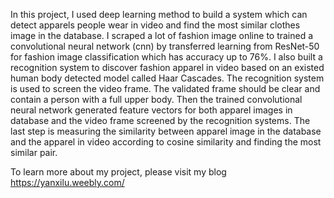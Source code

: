 In this project, I used deep learning method to build a system which can detect apparels people wear in video and find the most similar clothes image in the database. I scraped a lot of fashion image online to trained a convolutional neural network (cnn) by transferred learning from ResNet-50 for fashion image classification which has accuracy up to 76%. I also built a recognition system to discover fashion apparel in video based on an existed human body detected model called Haar Cascades. The recognition system is used to screen the video frame. The validated frame should be clear and contain a person with a full upper body. Then the trained convolutional neural network generated feature vectors for both apparel images in database and the video frame screened by the recognition systems. The last step is measuring the similarity between apparel image in the database and the apparel in video according to cosine similarity and finding the most similar pair.


To learn more about my project, please visit my blog https://yanxilu.weebly.com/
